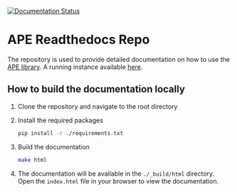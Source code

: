 [![Documentation Status](https://readthedocs.org/projects/ape-framework/badge/?version=latest)](https://ape-framework.readthedocs.io/en/latest/?badge=latest)

# APE Readthedocs Repo

The repository is used to provide detailed documentation on how to use the [APE library](https://github.com/sanctuuary/APE). A running instance available [here](https://ape-framework.readthedocs.io/en/latest/?badge=latest).

## How to build the documentation locally

1. Clone the repository and navigate to the root directory

2. Install the required packages

    ```bash
    pip install -r ./requirements.txt
    ```

3. Build the documentation

    ```bash
    make html
    ```

4. The documentation will be available in the `./_build/html` directory. Open the `index.html` file in your browser to view the documentation.
